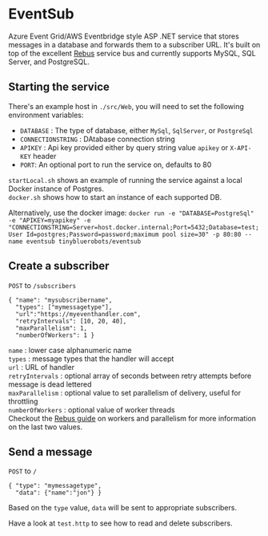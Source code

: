 # EventSub
Azure Event Grid/AWS Eventbridge style ASP .NET service that stores messages in a database and forwards them to a subscriber URL. It's built on top of the excellent [Rebus](https://github.com/rebus-org/Rebus) service bus and currently supports MySQL, SQL Server, and PostgreSQL.

## Starting the service
There's an example host in `./src/Web`, you will need to set the following environment variables:

- `DATABASE` : The type of database, either `MySql`, `SqlServer`, or `PostgreSql`
- `CONNECTIONSTRING` : DAtabase connection string
- `APIKEY` : Api key provided either by query string value `apikey` or `X-API-KEY` header
- `PORT`: An optional port to run the service on, defaults to 80

`startLocal.sh` shows an example of running the service against a local Docker instance of Postgres.\
`docker.sh` shows how to start an instance of each supported DB.

Alternatively, use the docker image:
`docker run -e "DATABASE=PostgreSql" -e "APIKEY=myapikey" -e "CONNECTIONSTRING=Server=host.docker.internal;Port=5432;Database=test;User Id=postgres;Password=password;maximum pool size=30" -p 80:80 --name eventsub tinybluerobots/eventsub`


## Create a subscriber
`POST` to `/subscribers`
```
{ "name": "mysubscribername",
  "types": ["mymessagetype"],
  "url":"https://myeventhandler.com",
  "retryIntervals": [10, 20, 40],
  "maxParallelism": 1,
  "numberOfWorkers": 1 }
  ```

`name` : lower case alphanumeric name\
`types` : message types that the handler will accept\
`url` : URL of handler\
`retryIntervals` : optional array of seconds between retry attempts before message is dead lettered\
`maxParallelism` : optional value to set parallelism of delivery, useful for throttling\
`numberOfWorkers` : optional value of worker threads\
Checkout the [Rebus guide](https://github.com/rebus-org/Rebus/wiki/Workers-and-parallelism) on workers and parallelism for more information on the last two values.

## Send a message
`POST` to `/`
```
{ "type": "mymessagetype",
  "data": {"name":"jon"} }
```
Based on the `type` value, `data` will be sent to appropriate subscribers.

Have a look at `test.http` to see how to read and delete subscribers.